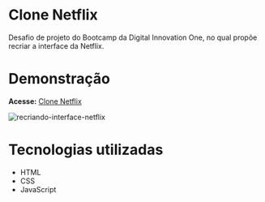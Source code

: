 # Clone Netflix

Desafio de projeto do Bootcamp da Digital Innovation One, no qual propõe recriar a interface da Netflix.

# Demonstração

**Acesse:** <a href="https://clone-netflix-responsive.netlify.app/" target="_blank">Clone Netflix</a>

![recriando-interface-netflix](https://user-images.githubusercontent.com/98422749/161756673-8d91dab7-9781-4e40-85e1-409f91298575.png)

# Tecnologias utilizadas

- HTML
- CSS
- JavaScript
